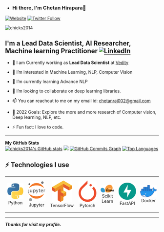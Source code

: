 - ### Hi there, I'm Chetan Hirapara👋

 [![Website](https://img.shields.io/website?label=ChetanHirapara&style=for-the-badge&url=https%3A%2F%2Fcodestackr.com)](https://www.linkedin.com/in/chetan-hirapara-90344345/)
 [![Twitter Follow](https://img.shields.io/twitter/follow/chetanraj002?color=1DA1F2&logo=twitter&style=for-the-badge)](https://twitter.com/chetanraj002)
 <p align="left"> <img src="https://komarev.com/ghpvc/?username=chicks2014&label=Profile%20views&color=0e75b6&style=flat" alt="chicks2014" /> </p>

  ## I'm a Lead Data Scientist, AI Researcher, Machine learning Practitioner [![LinkedIn](https://img.shields.io/badge/linkedin-%230077B5.svg?style=for-the-badge&logo=linkedin&logoColor=white)](https://www.linkedin.com/in/chetan-hirapara-90344345/)


 - 🔭 I am Currently working as **Lead Data Scientist** at [Vedity](https://vedity.com/)
 - 👀 I’m interested in Machine Learning, NLP, Computer Vision 
 - 🌱 I’m currently learning Advance NLP
 - 💞️ I’m looking to collaborate on deep learning libraries.
 - 📫 You can reachout to me on my email id: chetanraj002@gmail.com
 - 🥅 2022 Goals: Explore the more and more research of Computer vision, Deep learning, NLP, etc.

 - ⚡ Fun fact: I love to code.
 
  ---
 <div>
  <b>My GitHub Stats</b><br />
    <a href="http://www.github.com/chicks2014"><img src="https://github-readme-stats.vercel.app/api?username=chicks2014&show_icons=true&hide=&count_private=true&title_color=0891b2&text_color=ffffff&icon_color=0891b2&bg_color=1c1917&hide_border=true&show_icons=true" alt="chicks2014's GitHub stats" /></a>
    <a href="http://www.github.com/chicks2014"><img src="https://github-readme-streak-stats.herokuapp.com/?user=chicks2014&stroke=ffffff&background=1c1917&ring=0891b2&fire=0891b2&currStreakNum=ffffff&currStreakLabel=0891b2&sideNums=ffffff&sideLabels=ffffff&dates=ffffff&hide_border=true" /></a>
    <a href="http://www.github.com/chicks2014"><img src="https://activity-graph.herokuapp.com/graph?username=chicks2014&bg_color=1c1917&color=ffffff&line=0891b2&point=ffffff&area_color=1c1917&area=true&hide_border=true&custom_title=GitHub%20Commits%20Graph" alt="GitHub Commits Graph" /></a>
    <a href="https://github.com/chicks2014" align="left"><img src="https://github-readme-stats.vercel.app/api/top-langs/?username=chicks2014&langs_count=10&title_color=0891b2&text_color=ffffff&icon_color=0891b2&bg_color=1c1917&hide_border=true&locale=en&custom_title=Top%20%Languages" alt="Top Languages" /></a>
  </div>
  
   ## ⚡ Technologies I use 
<div align="center">
<table align="center">
    <tr>
        <td align="center" width="140" height="112.43">
            <img src="./assets/icons/python.jpeg" width="65px"/>
            <br /> Python
        </td>
        <td align="center" width="140" height="112.43">
            <img src="./assets/icons/jupyter.png" width="65px"/>
            <br /> Jupyter
        </td>
        <td align="center" width="140" height="112.43">
            <img src="./assets/icons/tensorflow.png" width="65px"/>
            <br /> TensorFlow
        </td>
        <td align="center" width="140" height="112.43">
            <img src="./assets/icons/pytorch.png" width="65px"/>
            <br /> Pytorch
        </td>
        <td align="center" width="140" height="112.43">
            <img src="./assets/icons/scikitlearn.png" width="65px"/>
            <br /> Scikit Learn
        </td>
        <td align="center" width="140" height="112.43">
            <img src="./assets/icons/fastapi.png" width="65px"/>
            <br /> FastAPI
        </td>
        <td align="center" width="140" height="112.43">
            <img src="./assets/icons/docker.png" width="65px"/>
            <br /> Docker
        </td>
    </tr>
</table>
</div>
 
 
  ---


***Thanks for visit my profile.***

<!---
chicks2014/chicks2014 is a ✨ special ✨ repository because its `README.md` (this file) appears on your GitHub profile.
You can click the Preview link to take a look at your changes.
--->
